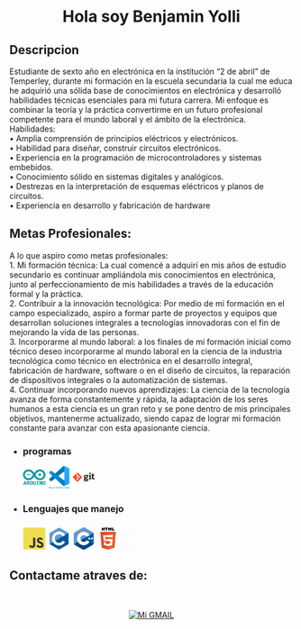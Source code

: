 <div align="center">
<h1 align="center">Hola soy Benjamin Yolli </h1>
</div>
<h2>Descripcion</h2>

Estudiante de sexto año en electrónica en la institución “2 de abril” de Temperley, durante mi formación en la escuela secundaria la cual me educa he adquirió una sólida base de conocimientos en electrónica y desarrolló habilidades técnicas esenciales para mi futura carrera. Mi enfoque es combinar la teoría y la práctica convertirme en un futuro profesional competente para el mundo laboral y el ámbito de la electrónica.
Habilidades:
 <br>
 • Amplia comprensión de principios eléctricos y electrónicos.
  <br>
 • Habilidad para diseñar, construir circuitos electrónicos.
  <br>
 • Experiencia en la programación de microcontroladores y sistemas embebidos.
  <br>
 • Conocimiento sólido en sistemas digitales y analógicos.
  <br>
 • Destrezas en la interpretación de esquemas eléctricos y planos de circuitos.
  <br>
 • Experiencia en desarrollo y fabricación de hardware
 <br>
 <h2>Metas Profesionales:</h2>
A lo que aspiro como metas profesionales:
<br>
 1. Mi formación técnica: La cual comencé a adquirí en mis años de estudio secundario es continuar ampliándola mis conocimientos en electrónica, junto al perfeccionamiento de mis habilidades a través de la educación formal y la práctica.
<br>
 2. Contribuir a la innovación tecnológica: Por medio de mi formación en el campo especializado, aspiro a formar parte de proyectos y equipos que desarrollan soluciones integrales a tecnologías innovadoras con el fin de mejorando la vida de las personas.
 <br>
 3. Incorporarme al mundo laboral: a los finales de mi formación inicial como técnico deseo incorporarme al mundo laboral en la ciencia de la industria tecnológica como técnico en electrónica en el desarrollo integral, fabricación de hardware, software o en el diseño de circuitos, la reparación de dispositivos integrales o la automatización de sistemas.
 <br>
 4. Continuar incorporando nuevos aprendizajes: La ciencia de la tecnología avanza de forma constantemente y rápida, la adaptación de los seres humanos a esta ciencia es un gran reto y se pone dentro de mis principales objetivos, mantenerme actualizado, siendo capaz de lograr mi formación constante para avanzar con esta apasionante ciencia.
<br>

- <h3> programas </h3>
  <img src = "https://raw.githubusercontent.com/devicons/devicon/1119b9f84c0290e0f0b38982099a2bd027a48bf1/icons/arduino/arduino-original-wordmark.svg" alt = "arduino" height = "40" width = "40" />
  <img src = "https://raw.githubusercontent.com/devicons/devicon/1119b9f84c0290e0f0b38982099a2bd027a48bf1/icons/vscode/vscode-original-wordmark.svg" alt = "visualcode" height = "40" width = "40" />
  <img src = "https://raw.githubusercontent.com/devicons/devicon/1119b9f84c0290e0f0b38982099a2bd027a48bf1/icons/git/git-original-wordmark.svg" alt = "git" height = "40" width = "40" />  
  <br>

- <h3> Lenguajes que manejo <h3>
  <img src = "https://raw.githubusercontent.com/devicons/devicon/1119b9f84c0290e0f0b38982099a2bd027a48bf1/icons/javascript/javascript-original.svg" alt = "js" height = "40" width = "40" />
   <img src = "https://raw.githubusercontent.com/devicons/devicon/1119b9f84c0290e0f0b38982099a2bd027a48bf1/icons/c/c-original.svg" alt = "c" height = "40" width = "40" />
  <img src = "https://raw.githubusercontent.com/devicons/devicon/1119b9f84c0290e0f0b38982099a2bd027a48bf1/icons/cplusplus/cplusplus-original.svg" alt = "c++" height = "40" width = "40" />
  <img src = "https://raw.githubusercontent.com/devicons/devicon/1119b9f84c0290e0f0b38982099a2bd027a48bf1/icons/html5/html5-original-wordmark.svg" alt = "html" height = "40" width = "40" />
  
<h2> Contactame atraves de: </h2>
<br>
<p align="center">
 <a href="mailto:benjayolli@gmail.com">
 <img border="0" alt="Mi GMAIL" src="https://img.icons8.com/doodle/38/000000/gmail-new.png"/>
 </a>
</p>
